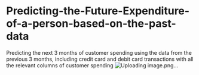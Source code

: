 # Predicting-the-Future-Expenditure-of-a-person-based-on-the-past-data

Predicting the next 3 months of customer spending using the data from the previous 3 months, including credit card and debit card transactions with all the relevant columns of customer spending
![Uploading image.png…]()
